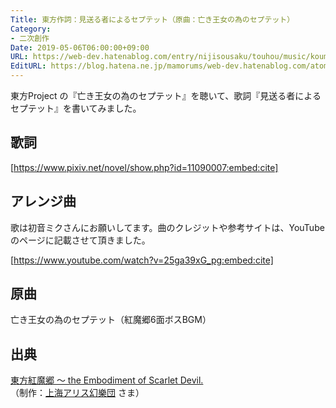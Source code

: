 ```yaml
---
Title: 東方作詞：見送る者によるセプテット（原曲：亡き王女の為のセプテット）
Category:
- 二次創作
Date: 2019-05-06T06:00:00+09:00
URL: https://web-dev.hatenablog.com/entry/nijisousaku/touhou/music/koumakyou/miokuru
EditURL: https://blog.hatena.ne.jp/mamorums/web-dev.hatenablog.com/atom/entry/17680117127114457689
---
```


東方Project の『亡き王女の為のセプテット』を聴いて、歌詞『見送る者によるセプテット』を書いてみました。


## 歌詞
[https://www.pixiv.net/novel/show.php?id=11090007:embed:cite]


## アレンジ曲
歌は初音ミクさんにお願いしてます。曲のクレジットや参考サイトは、YouTube のページに記載させて頂きました。

[https://www.youtube.com/watch?v=25ga39xG_pg:embed:cite]


## 原曲
亡き王女の為のセプテット（紅魔郷6面ボスBGM）


## 出典
[東方紅魔郷 ～ the Embodiment of Scarlet Devil.](https://www16.big.or.jp/~zun/html/th06.html)  
（制作：[上海アリス幻樂団](https://www16.big.or.jp/~zun/) さま）

